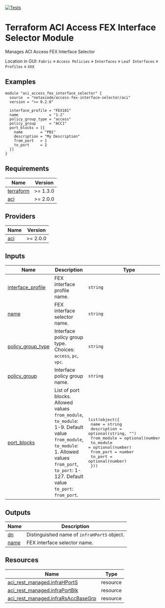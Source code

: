 <!-- BEGIN_TF_DOCS -->
[![Tests](https://github.com/netascode/terraform-aci-access-fex-interface-selector/actions/workflows/test.yml/badge.svg)](https://github.com/netascode/terraform-aci-access-fex-interface-selector/actions/workflows/test.yml)

# Terraform ACI Access FEX Interface Selector Module

Manages ACI Access FEX Interface Selector

Location in GUI:
`Fabric` » `Access Policies` » `Interfaces` » `Leaf Interfaces` » `Profiles` » `XXX`

## Examples

```hcl
module "aci_access_fex_interface_selector" {
  source  = "netascode/access-fex-interface-selector/aci"
  version = ">= 0.2.0"

  interface_profile = "FEX101"
  name              = "1-2"
  policy_group_type = "access"
  policy_group      = "ACC1"
  port_blocks = [{
    name        = "PB1"
    description = "My Description"
    from_port   = 1
    to_port     = 2
  }]
}
```

## Requirements

| Name | Version |
|------|---------|
| <a name="requirement_terraform"></a> [terraform](#requirement\_terraform) | >= 1.3.0 |
| <a name="requirement_aci"></a> [aci](#requirement\_aci) | >= 2.0.0 |

## Providers

| Name | Version |
|------|---------|
| <a name="provider_aci"></a> [aci](#provider\_aci) | >= 2.0.0 |

## Inputs

| Name | Description | Type | Default | Required |
|------|-------------|------|---------|:--------:|
| <a name="input_interface_profile"></a> [interface\_profile](#input\_interface\_profile) | FEX interface profile name. | `string` | n/a | yes |
| <a name="input_name"></a> [name](#input\_name) | FEX interface selector name. | `string` | n/a | yes |
| <a name="input_policy_group_type"></a> [policy\_group\_type](#input\_policy\_group\_type) | Interface policy group type. Choices: `access`, `pc`, `vpc`. | `string` | `"access"` | no |
| <a name="input_policy_group"></a> [policy\_group](#input\_policy\_group) | Interface policy group name. | `string` | `""` | no |
| <a name="input_port_blocks"></a> [port\_blocks](#input\_port\_blocks) | List of port blocks. Allowed values `from_module`, `to_module`: 1-9. Default value `from_module`, `to_module`: 1. Allowed values `from_port`, `to_port`: 1-127. Default value `to_port`: `from_port`. | <pre>list(object({<br>    name        = string<br>    description = optional(string, "")<br>    from_module = optional(number, 1)<br>    to_module   = optional(number)<br>    from_port   = number<br>    to_port     = optional(number)<br>  }))</pre> | `[]` | no |

## Outputs

| Name | Description |
|------|-------------|
| <a name="output_dn"></a> [dn](#output\_dn) | Distinguished name of `infraHPortS` object. |
| <a name="output_name"></a> [name](#output\_name) | FEX interface selector name. |

## Resources

| Name | Type |
|------|------|
| [aci_rest_managed.infraHPortS](https://registry.terraform.io/providers/CiscoDevNet/aci/latest/docs/resources/rest_managed) | resource |
| [aci_rest_managed.infraPortBlk](https://registry.terraform.io/providers/CiscoDevNet/aci/latest/docs/resources/rest_managed) | resource |
| [aci_rest_managed.infraRsAccBaseGrp](https://registry.terraform.io/providers/CiscoDevNet/aci/latest/docs/resources/rest_managed) | resource |
<!-- END_TF_DOCS -->